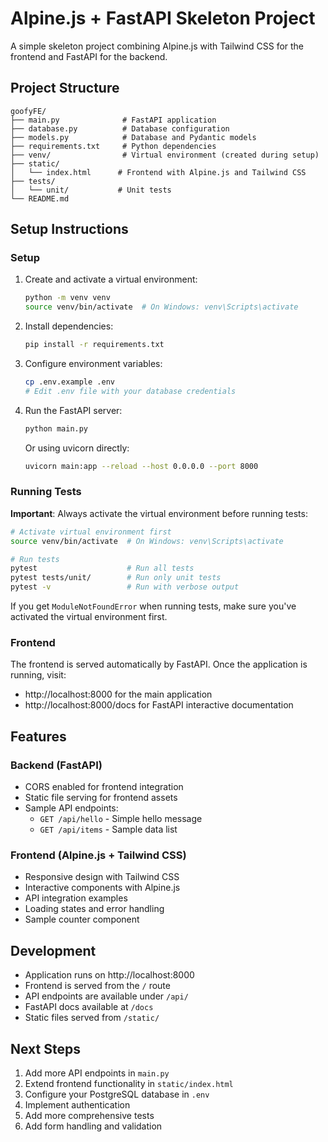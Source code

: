 # Alpine.js + FastAPI Skeleton Project

A simple skeleton project combining Alpine.js with Tailwind CSS for the frontend and FastAPI for the backend.

## Project Structure

```
goofyFE/
├── main.py              # FastAPI application
├── database.py          # Database configuration
├── models.py            # Database and Pydantic models
├── requirements.txt     # Python dependencies
├── venv/                # Virtual environment (created during setup)
├── static/
│   └── index.html      # Frontend with Alpine.js and Tailwind CSS
├── tests/
│   └── unit/           # Unit tests
└── README.md
```

## Setup Instructions

### Setup

1. Create and activate a virtual environment:
   ```bash
   python -m venv venv
   source venv/bin/activate  # On Windows: venv\Scripts\activate
   ```

2. Install dependencies:
   ```bash
   pip install -r requirements.txt
   ```

3. Configure environment variables:
   ```bash
   cp .env.example .env
   # Edit .env file with your database credentials
   ```

4. Run the FastAPI server:
   ```bash
   python main.py
   ```

   Or using uvicorn directly:
   ```bash
   uvicorn main:app --reload --host 0.0.0.0 --port 8000
   ```

### Running Tests

**Important**: Always activate the virtual environment before running tests:

```bash
# Activate virtual environment first
source venv/bin/activate  # On Windows: venv\Scripts\activate

# Run tests
pytest                    # Run all tests
pytest tests/unit/        # Run only unit tests  
pytest -v                 # Run with verbose output
```

If you get `ModuleNotFoundError` when running tests, make sure you've activated the virtual environment first.

### Frontend

The frontend is served automatically by FastAPI. Once the application is running, visit:
- http://localhost:8000 for the main application
- http://localhost:8000/docs for FastAPI interactive documentation

## Features

### Backend (FastAPI)
- CORS enabled for frontend integration
- Static file serving for frontend assets
- Sample API endpoints:
  - `GET /api/hello` - Simple hello message
  - `GET /api/items` - Sample data list

### Frontend (Alpine.js + Tailwind CSS)
- Responsive design with Tailwind CSS
- Interactive components with Alpine.js
- API integration examples
- Loading states and error handling
- Sample counter component

## Development

- Application runs on http://localhost:8000
- Frontend is served from the `/` route
- API endpoints are available under `/api/`
- FastAPI docs available at `/docs`
- Static files served from `/static/`

## Next Steps

1. Add more API endpoints in `main.py`
2. Extend frontend functionality in `static/index.html`
3. Configure your PostgreSQL database in `.env`
4. Implement authentication
5. Add more comprehensive tests
6. Add form handling and validation